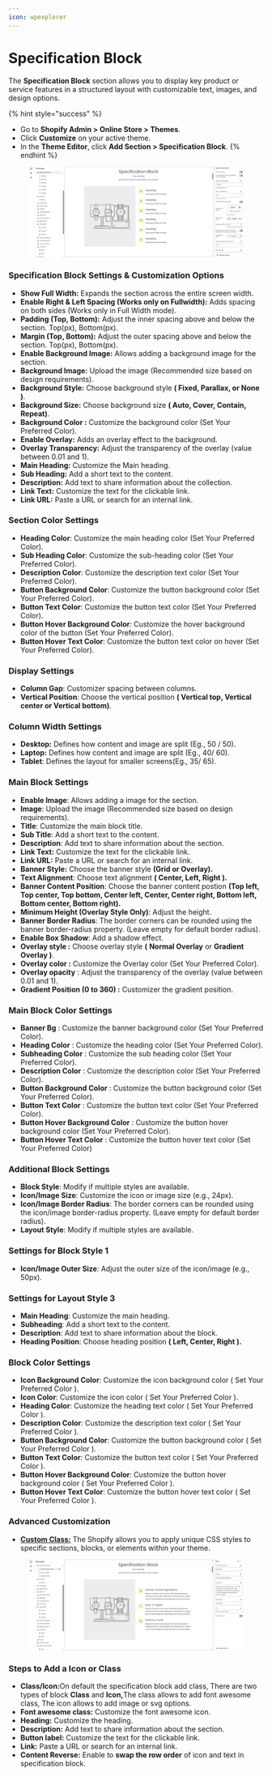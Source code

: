 ```yaml
---
icon: wpexplorer
---
```


# Specification Block

The **Specification Block** section allows you to display key product or service features in a structured layout with customizable text, images, and design options.

{% hint style="success" %}
* Go to **Shopify Admin > Online Store > Themes**.
* Click **Customize** on your active theme.
* In the **Theme Editor**, click **Add Section > Specification Block**.
{% endhint %}

<figure><img src="../.gitbook/assets/specification.jpg" alt=""><figcaption></figcaption></figure>

### **Specification Block Settings & Customization Options**

* **Show Full Width:** Expands the section across the entire screen width.
* **Enable Right & Left Spacing (Works only on Fullwidth):** Adds spacing on both sides (Works only in Full Width mode).
* **Padding (Top, Bottom):** Adjust the inner spacing above and below the section. Top(px), Bottom(px).
* **Margin (Top, Bottom):** Adjust the outer spacing above and below the section. Top(px), Bottom(px).
* **Enable Background Image:** Allows adding a background image for the section.
* **Background Image:** Upload the image (Recommended size based on design requirements).
* **Background Style:** Choose background style **( Fixed, Parallax, or None )**.
* **Background Size:** Choose background size **( Auto, Cover, Contain, Repeat)**.
* **Background Color :** Customize the background color (Set Your Preferred Color).
* **Enable Overlay:** Adds an overlay effect to the background.
* **Overlay Transparency:** Adjust the transparency of the overlay (value between 0.01 and 1).
* **Main Heading:** Customize the Main heading.
* **Sub Heading:** Add a short text to the content.
* **Description:** Add text to share information about the collection.
* **Link Text:** Customize the text for the clickable link.
* **Link URL:** Paste a URL or search for an internal link.

### **Section Color Settings**

* **Heading Color**: Customize the main heading color (Set Your Preferred Color).
* **Sub Heading Color**: Customize the sub-heading color (Set Your Preferred Color).
* **Description Color**: Customize the description text color (Set Your Preferred Color).
* **Button Background Color**: Customize the button background color (Set Your Preferred Color).
* **Button Text Color**: Customize the button text color (Set Your Preferred Color).
* **Button Hover Background Color**: Customize the hover background color of the button (Set Your Preferred Color).
* **Button Hover Text Color**: Customize the button text color on hover (Set Your Preferred Color).

### **Display Settings**

* **Column Gap**: Customizer spacing between columns.
* **Vertical Position**: Choose the vertical position **( Vertical top, Vertical center or Vertical bottom)**.

### **Column Width Settings**

* **Desktop:** Defines how content and image are split (Eg., 50 / 50).
* **Laptop:** Defines how content and image are split (Eg., 40/ 60).
* **Tablet**: Defines the layout for smaller screens(Eg., 35/ 65).

### **Main Block Settings**

* **Enable Image**: Allows adding a image for the section.
* **Image**: Upload the image (Recommended size based on design requirements).
* **Title**: Customize the main block title.
* **Sub Title**: Add a short text to the content.
* **Description**: Add text to share information about the section.
* **Link Text:** Customize the text for the clickable link.
* **Link URL:** Paste a URL or search for an internal link.
* **Banner Style:** Choose the banner style **(Grid or Overlay).**
* **Text Alignment**: Choose text alignment **( Center, Left, Right ).**
* **Banner Content Position**: Choose the banner content postion **(Top left, Top center, Top bottom, Center left, Center, Center right, Bottom left, Bottom center, Bottom right).**
* **Minimum Height (Overlay Style Only)**: Adjust the height.
* **Banner Border Radius**: The border corners can be rounded using the banner border-radius property. (Leave empty for default border radius).
* **Enable Box Shadow**: Add a shadow effect.
* **Overlay style :** Choose overlay style **(** **Normal Overlay** or **Gradient Overlay )**.
* **Overlay color :** Customize the Overlay color (Set Your Preferred Color).
* **Overlay opacity** : Adjust the transparency of the overlay (value between 0.01 and 1).
* **Gradient Position (0 to 360) :** Customizer the gradient position.

### **Main Block Color Settings**

* **Banner Bg** : Customize the banner background color (Set Your Preferred Color).
* **Heading Color** : Customize the heading color (Set Your Preferred Color).
* **Subheading Color** : Customize the sub heading color (Set Your Preferred Color).
* **Description Color** : Customize the description color (Set Your Preferred Color).
* **Button Background Color** : Customize the button background color (Set Your Preferred Color).
* **Button Text Color** : Customize the button text color (Set Your Preferred Color).
* **Button Hover Background Color** : Customize the button hover background color (Set Your Preferred Color).
* **Button Hover Text Color** : Customize the button hover text color (Set Your Preferred Color)

### **Additional Block Settings**

* **Block Style**: Modify if multiple styles are available.
* **Icon/Image Size**: Customize the icon or image size (e.g., 24px).
* **Icon/Image Border Radius**: The border corners can be rounded using the icon/image border-radius property. (Leave empty for default border radius).
* **Layout Style**: Modify if multiple styles are available.

### **Settings for Block Style 1**&#x20;

* **Icon/Image Outer Size**: Adjust the outer size of the icon/image (e.g., 50px).

### **Settings for Layout Style 3**

* **Main Heading**: Customize the main heading.
* **Subheading**: Add a short text to the content.
* **Description**: Add text to share information about the block.
* **Heading Position**: Choose heading position **( Left, Center, Right ).**

### **Block Color Settings**

* **Icon Background Color**: Customize the icon background color ( Set Your Preferred Color ).
* **Icon Color**: Customize the icon color ( Set Your Preferred Color ).
* **Heading Color**: Customize the heading text color ( Set Your Preferred Color ).
* **Description Color**: Customize the description text color ( Set Your Preferred Color ).
* **Button Background Color**: Customize the button background color ( Set Your Preferred Color ).
* **Button Text Color**: Customize the button text color ( Set Your Preferred Color ).
* **Button Hover Background Color**: Customize the button hover background color ( Set Your Preferred Color ).
* **Button Hover Text Color**: Customize the button hover text color ( Set Your Preferred Color ).

### **Advanced Customization**

* [**Custom Class:**](https://wdtsupport.gitbook.io/shopify-os/custom-class) The Shopify allows you to apply unique CSS styles to specific sections, blocks, or elements within your theme.

<figure><img src="../.gitbook/assets/spec-block.jpg" alt=""><figcaption></figcaption></figure>

### **Steps to Add a Icon or Class**

* **Class/Icon:**&#x4F;n default the specification block add class, There are two types of block **Class** and **Icon,**&#x54;he class allows to add font awesome class, The icon allows to add image or svg options. &#x20;
* **Font awesome class:** Customize the font awesome icon.
* **Heading:** Customize the heading.
* **Description:** Add text to share information about the section.
* **Button label:** Customize the text for the clickable link.
* **Link:** Paste a URL or search for an internal link.
* **Content Reverse:** Enable to **swap the row order** of icon and text in specification block.
